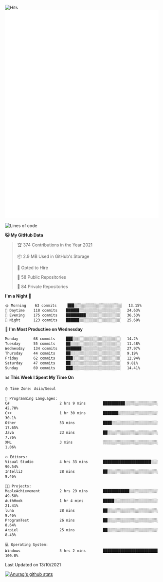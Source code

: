 ![Hits](https://hits.seeyoufarm.com/api/count/incr/badge.svg?url=https%3A%2F%2Fgithub.com%2Fkokose1234&count_bg=%2379C83D&title_bg=%23555555&icon=apple.svg&icon_color=%23E7E7E7&title=hits&edge_flat=false)
<br/>
![Metrics](https://github.com/kokose1234/kokose1234/blob/main/github-metrics.svg)

<!--START_SECTION:waka-->
![Lines of code](https://img.shields.io/badge/From%20Hello%20World%20I%27ve%20Written-11.8%20million%20lines%20of%20code-blue)

**🐱 My GitHub Data** 

> 🏆 374 Contributions in the Year 2021
 > 
> 📦 2.9 MB Used in GitHub's Storage 
 > 
> 💼 Opted to Hire
 > 
> 📜 58 Public Repositories 
 > 
> 🔑 84 Private Repositories  
 > 
**I'm a Night 🦉** 

```text
🌞 Morning    63 commits     ███░░░░░░░░░░░░░░░░░░░░░░   13.15% 
🌆 Daytime    118 commits    ██████░░░░░░░░░░░░░░░░░░░   24.63% 
🌃 Evening    175 commits    █████████░░░░░░░░░░░░░░░░   36.53% 
🌙 Night      123 commits    ██████░░░░░░░░░░░░░░░░░░░   25.68%

```
📅 **I'm Most Productive on Wednesday** 

```text
Monday       68 commits     ███░░░░░░░░░░░░░░░░░░░░░░   14.2% 
Tuesday      55 commits     ██░░░░░░░░░░░░░░░░░░░░░░░   11.48% 
Wednesday    134 commits    ███████░░░░░░░░░░░░░░░░░░   27.97% 
Thursday     44 commits     ██░░░░░░░░░░░░░░░░░░░░░░░   9.19% 
Friday       62 commits     ███░░░░░░░░░░░░░░░░░░░░░░   12.94% 
Saturday     47 commits     ██░░░░░░░░░░░░░░░░░░░░░░░   9.81% 
Sunday       69 commits     ███░░░░░░░░░░░░░░░░░░░░░░   14.41%

```


📊 **This Week I Spent My Time On** 

```text
⌚︎ Time Zone: Asia/Seoul

💬 Programming Languages: 
C#                       2 hrs 9 mins        ██████████░░░░░░░░░░░░░░░   42.78% 
C++                      1 hr 30 mins        ███████░░░░░░░░░░░░░░░░░░   30.1% 
Other                    53 mins             ████░░░░░░░░░░░░░░░░░░░░░   17.65% 
Java                     23 mins             ██░░░░░░░░░░░░░░░░░░░░░░░   7.76% 
XML                      3 mins              ░░░░░░░░░░░░░░░░░░░░░░░░░   1.06%

🔥 Editors: 
Visual Studio            4 hrs 33 mins       ██████████████████████░░░   90.54% 
IntelliJ                 28 mins             ██░░░░░░░░░░░░░░░░░░░░░░░   9.46%

🐱‍💻 Projects: 
MapleAchievement         2 hrs 29 mins       ████████████░░░░░░░░░░░░░   49.58% 
AuthHook                 1 hr 4 mins         █████░░░░░░░░░░░░░░░░░░░░   21.41% 
luna                     28 mins             ██░░░░░░░░░░░░░░░░░░░░░░░   9.46% 
ProgramTest              26 mins             ██░░░░░░░░░░░░░░░░░░░░░░░   8.64% 
Arpiel                   25 mins             ██░░░░░░░░░░░░░░░░░░░░░░░   8.43%

💻 Operating System: 
Windows                  5 hrs 2 mins        █████████████████████████   100.0%

```


 Last Updated on 13/10/2021
<!--END_SECTION:waka-->

[![Anurag's github stats](https://github-readme-stats.vercel.app/api?username=kokose1234&theme=dracula)](https://github.com/anuraghazra/github-readme-stats)



	
